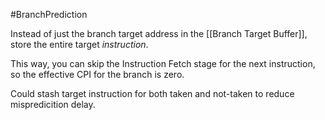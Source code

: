 #BranchPrediction 

Instead of just the branch target address in the [[Branch Target Buffer]], store the entire target *instruction*.

This way, you can skip the Instruction Fetch stage for the next instruction, so the effective CPI for the branch is zero.

Could stash target instruction for both taken and not-taken to reduce mispredicition delay.